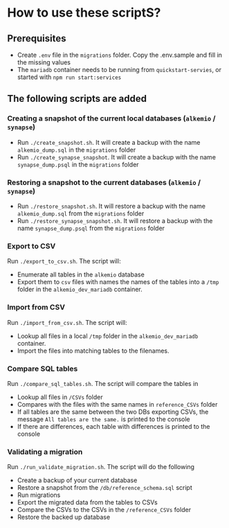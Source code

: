 # How to use these scriptS?

## Prerequisites

- Create `.env` file in the `migrations` folder. Copy the .env.sample and fill in the missing values
- The `mariadb` container needs to be running from `quickstart-servies`, or started with `npm run start:services`

## The following scripts are added

### Creating a snapshot of the current local databases (`alkemio` / `synapse`)

- Run `./create_snapshot.sh`. It will create a backup with the name `alkemio_dump.sql` in the `migrations` folder
- Run `./create_synapse_snapshot`. It will create a backup with the name `synapse_dump.psql` in the `migrations` folder

### Restoring a snapshot to the current databases (`alkemio` / `synapse`)

- Run `./restore_snapshot.sh`. It will restore a backup with the name `alkemio_dump.sql` from the `migrations` folder
- Run `./restore_synapse_snapshot.sh`. It will restore a backup with the name `synapse_dump.psql` from the `migrations` folder

### Export to CSV

Run `./export_to_csv.sh`.
The script will:

- Enumerate all tables in the `alkemio` database
- Export them to `csv` files with names the names of the tables into a `/tmp` folder in the `alkemio_dev_mariadb` container.

### Import from CSV

Run `./import_from_csv.sh`.
The script will:

- Lookup all files in a local `/tmp` folder in the `alkemio_dev_mariadb` container.
- Import the files into matching tables to the filenames.

### Compare SQL tables

Run `./compare_sql_tables.sh`.
The script will compare the tables in

- Lookup all files in `/CSVs` folder
- Compares with the files with the same names in `reference_CSVs` folder
- If all tables are the same between the two DBs exporting CSVs, the message `All tables are the same.` is printed to the console
- If there are differences, each table with differences is printed to the console

### Validating a migration

Run `./run_validate_migration.sh`.
The script will do the following

- Create a backup of your current database
- Restore a snapshot from the `/db/reference_schema.sql` script
- Run migrations
- Export the migrated data from the tables to CSVs
- Compare the CSVs to the CSVs in the `/reference_CSVs` folder
- Restore the backed up database
